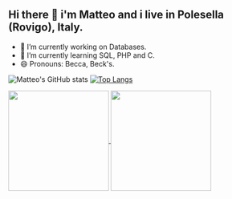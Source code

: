 ## Hi there 👋 i'm Matteo and i live in Polesella (Rovigo), Italy.

- 🔭 I’m currently working on Databases.
- 🌱 I’m currently learning SQL, PHP and C.
- 😄 Pronouns: Becca, Beck's.

![Matteo's GitHub stats](https://github-readme-stats.vercel.app/api?username=MatteoBeccari05&show_icons=true&theme=transparent)  [![Top Langs](https://github-readme-stats.vercel.app/api/top-langs/?username=MatteoBeccari05&layout=donut&theme=transparent)](https://github.com/MatteoBeccari05/github-readme-stats)

<a href="https://github.com/MatteoBeccari05/github-readme-stats">
  <img height=200 align="center" src="https://github-readme-stats.vercel.app/api?username=MatteoBeccari05" />
</a>
<a href="https://github.com/MatteoBeccari05/convoychat">
  <img height=200 align="center" src="https://github-readme-stats.vercel.app/api/top-langs?username=MatteoBeccari05&layout=compact&langs_count=8&card_width=320" />
</a>
